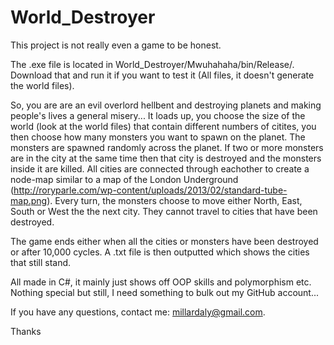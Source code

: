 # World_Destroyer

This project is not really even a game to be honest.

The .exe file is located in World_Destroyer/Mwuhahaha/bin/Release/. Download that and run it if you want to test it (All files, it doesn't generate the world files).

So, you are are an evil overlord hellbent and destroying planets and making people's lives a general misery...
It loads up, you choose the size of the world (look at the world files) that contain different numbers of citites, you then choose how many
monsters you want to spawn on the planet. The monsters are spawned randomly across the planet. If two or more monsters are in the city
at the same time then that city is destroyed and the monsters inside it are killed. All cities are connected through eachother to create a
node-map similar to a map of the London Underground (http://roryparle.com/wp-content/uploads/2013/02/standard-tube-map.png). Every turn, 
the monsters choose to move either North, East, South or West the the next city. They cannot travel to cities that have been destroyed. 

The game ends either when all the cities or monsters have been destroyed or after 10,000 cycles. A .txt file is then outputted which shows 
the cities that still stand.

All made in C#, it mainly just shows off OOP skills and polymorphism etc. Nothing special but still, I need something to bulk out my GitHub
account...

If you have any questions, contact me: millardaly@gmail.com.

Thanks
